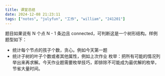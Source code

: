 ```yaml
---
title: 课堂总结
date: 2024-12-08 21:23:11
tags: ["notes", "julyfun", "工作", "william", "241201"]
---
```

题目如果说有 N 个点 N - 1 条边且 connected，可判断这是一个树形结构。样例题型如下：
- 统计每个节点的孩子个数，贪心。例如今天第一题
- 统计子树的叶子个数或者其他属性，例如上次作业
枚举：把所有可能的情况列举出来再求解。今天作业题需要枚举技巧，即排除不可能成为最优解的枚举，节省大量时间。
